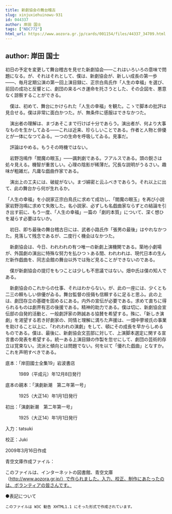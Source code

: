 ```yaml
---
title: 新劇協会の舞台稽古
slug: xinjuxiehuinowu-931
id: 044337
author: 岸田 国士
tags: ["NDC772"]
html_url: https://www.aozora.gr.jp/cards/001154/files/44337_34709.html
---
```


## author: 岸田 国士

初日の予定を変更して舞台稽古を見せた新劇協会――これはいろいろの意味で問題になる。が、それはそれとして、僕は、新劇協会が、新しい成長の第一歩――、毎月定期公演の第一回上演目録に、正宗白鳥氏作「人生の幸福」を選び、前回の成功と反響とに、劇団の来るべき運命を托さうとした、その企図を、悪意なく諒察することができる。

　僕は、初めて、舞台にかけられた「人生の幸福」を観た。こゝで脚本の批評は見合せる。僕は非常に面白かつた。が、無条件に感服はできなかつた。

　演出者の理解は、まづあそこまで行けば十分であらう。演出者が、何より大事なものを生かしてゐる――これは近来、珍らしいことである。作者と人物と俳優とが一体になつてゐる。一つの生命を呼吸してゐる。見事だ。

　評論はやめる。もうその時機ではない。

　岩野泡鳴作「閻魔の眼玉」――諷刺劇である。フアルスである。頭の鋭さは処々見える。機智が重苦しい。心理の陰影が稀薄だ。冗長な説明がうるさい。趣味が粗雑だ。凡庸な戯曲作家である。

　演出上の工夫には、破綻がない。まづ綿密と云ふべきであらう。それ以上に出て、此の舞台から何が生れるか。

「人生の幸福」を小説家正宗白鳥氏に求めて成功し、「閻魔の眼玉」を再び小説家岩野泡鳴に求めて失敗した。名小説家、必ずしも名戯曲家ならずとの結論を引き出す前に、もう一度、「人生の幸福」一篇の「劇的本質」について、深く想ひを凝らす必要はないか。

　初日、即ち最後の舞台稽古日には、武者小路氏作「張男の最後」はやれなかつた。見落して残念であるが、二度行く機会はなかつた。

　新劇協会は、今日、われわれの有つ唯一の新劇上演機関である。築地小劇場が、外国劇の演出に特殊な努力を払ひつゝある間、われわれは、現代日本の生んだ新作戯曲を、同志会館の舞台以外では殆ど見ることができないのである。

　僕が新劇協会の提灯をもつことは少しも不思議ではない。畑中氏は僕の知人である。

　新劇協会のこれからの仕事、それはわからない。が、此の一座には、少くとも二三の頼もしい俳優がゐる。舞台監督の技倆も信頼するに足ると思ふ。此の上は、劇団存立の基礎を固めるにある。内外の宣伝が必要である。求めて直ちに得られるものは劇界有志の後援である。精神的助力である。僕は切に、新劇協会宣伝部の自発的活動と、一般劇評家の熱誠ある協賛を希望する。殊に、「新しき演劇」を渇望する若き好劇家の、同情と理解に満ちた声援は、一畑中蓼坡氏の事業を助けること以上に、「われわれの演劇」をして、頓にその成長を早からしめるものである。僕は、最後に、新劇協会文芸部に対して、上演脚本選定に関する宣言書の発表を希望する。統一ある上演目録の作製を忽せにして、劇団の芸術的存立は覚束ない。流派と傾向とは問題でない。何を以て「優れた戯曲」となすか。これを声明すべきである。













底本：「岸田國士全集19」岩波書店


　　　1989（平成元）年12月8日発行

底本の親本：「演劇新潮　第二年第一号」

　　　1925（大正14）年1月1日発行

初出：「演劇新潮　第二年第一号」

　　　1925（大正14）年1月1日発行

入力：tatsuki

校正：Juki

2009年3月16日作成

青空文庫作成ファイル：

このファイルは、インターネットの図書館、青空文庫（http://www.aozora.gr.jp/）で作られました。入力、校正、制作にあたったのは、ボランティアの皆さんです。











●表記について


	このファイルは W3C 勧告 XHTML1.1 にそった形式で作成されています。